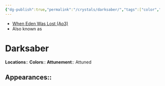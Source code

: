 ```yaml
---
{"dg-publish":true,"permalink":"/crystals/darksaber/","tags":["color","attuned","crystal"],"noteIcon":"saber1"}
---
```


- [When Eden Was Lost (Ao3)](https://archiveofourown.org/works/19334440/chapters/45992584)
- Also known as 
# Darksaber


**Locations**:: 
**Colors**:: 
**Attunement**:: Attuned

**Appearances**::
- 